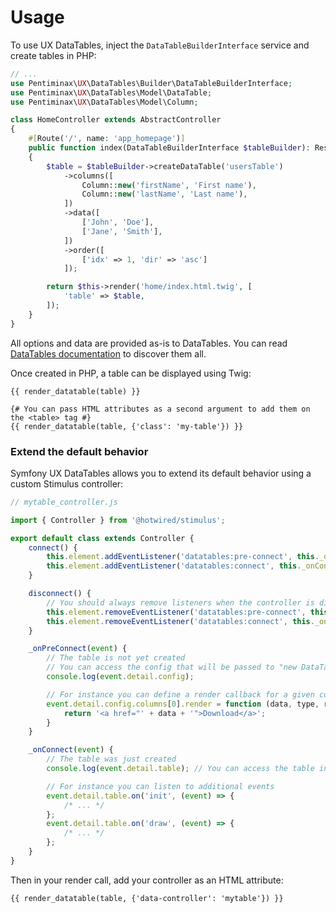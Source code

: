
# Usage

To use UX DataTables, inject the `DataTableBuilderInterface` service and
create tables in PHP:

``` php
// ...
use Pentiminax\UX\DataTables\Builder\DataTableBuilderInterface;
use Pentiminax\UX\DataTables\Model\DataTable;
use Pentiminax\UX\DataTables\Model\Column;

class HomeController extends AbstractController
{
    #[Route('/', name: 'app_homepage')]
    public function index(DataTableBuilderInterface $tableBuilder): Response
    {
        $table = $tableBuilder->createDataTable('usersTable')
            ->columns([
                Column::new('firstName', 'First name'),
                Column::new('lastName', 'Last name'),
            ])
            ->data([
                ['John', 'Doe'],
                ['Jane', 'Smith'],
            ])
            ->order([
                ['idx' => 1, 'dir' => 'asc']
            ]);

        return $this->render('home/index.html.twig', [
            'table' => $table,
        ]);
    }
}
```

All options and data are provided as-is to DataTables. You can read
[DataTables documentation](https://datatables.net/manual/) to discover
them all.

Once created in PHP, a table can be displayed using Twig:

``` html+twig
{{ render_datatable(table) }}

{# You can pass HTML attributes as a second argument to add them on the <table> tag #}
{{ render_datatable(table, {'class': 'my-table'}) }}
```

### Extend the default behavior

Symfony UX DataTables allows you to extend its default behavior using a
custom Stimulus controller:

``` javascript
// mytable_controller.js

import { Controller } from '@hotwired/stimulus';

export default class extends Controller {
    connect() {
        this.element.addEventListener('datatables:pre-connect', this._onPreConnect);
        this.element.addEventListener('datatables:connect', this._onConnect);
    }

    disconnect() {
        // You should always remove listeners when the controller is disconnected to avoid side effects
        this.element.removeEventListener('datatables:pre-connect', this._onPreConnect);
        this.element.removeEventListener('datatables:connect', this._onConnect);
    }

    _onPreConnect(event) {
        // The table is not yet created
        // You can access the config that will be passed to "new DataTable()"
        console.log(event.detail.config);

        // For instance you can define a render callback for a given column
        event.detail.config.columns[0].render = function (data, type, row, meta) {
            return '<a href="' + data + '">Download</a>';
        }
    }

    _onConnect(event) {
        // The table was just created
        console.log(event.detail.table); // You can access the table instance using the event details

        // For instance you can listen to additional events
        event.detail.table.on('init', (event) => {
            /* ... */
        };
        event.detail.table.on('draw', (event) => {
            /* ... */
        };
    }
}
```

Then in your render call, add your controller as an HTML attribute:

``` twig
{{ render_datatable(table, {'data-controller': 'mytable'}) }}
```